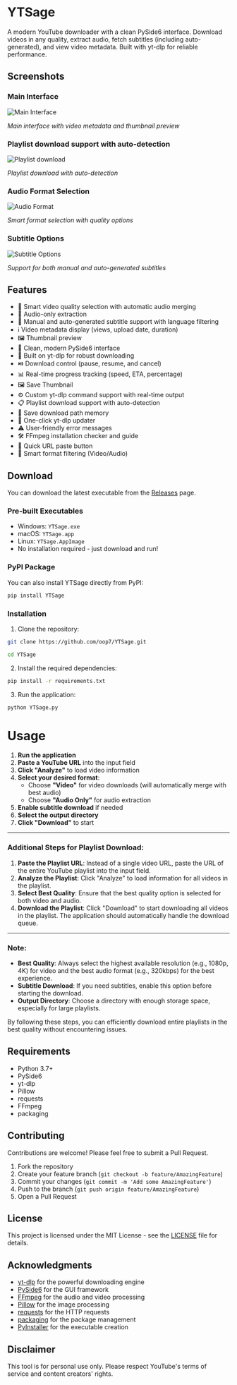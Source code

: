 # YTSage

A modern YouTube downloader with a clean PySide6 interface. Download videos in any quality, extract audio, fetch subtitles (including auto-generated), and view video metadata. Built with yt-dlp for reliable performance.

## Screenshots

### Main Interface

![Main Interface](https://github.com/user-attachments/assets/04959c77-695b-4a69-b8fc-7103fe530236)

*Main interface with video metadata and thumbnail preview*

### Playlist download support with auto-detection

![Playlist download](https://github.com/user-attachments/assets/537b8553-9657-42b2-a452-051c4cb2e32a)

*Playlist download with auto-detection*
### Audio Format Selection

![Audio Format](https://github.com/user-attachments/assets/51a6a613-6c97-4581-b728-38c91c0b2d24)

*Smart format selection with quality options*

### Subtitle Options

![Subtitle Options](https://github.com/user-attachments/assets/4e8c686f-98e2-435a-add8-758e317b56fe)

*Support for both manual and auto-generated subtitles*

## Features

- 🎥 Smart video quality selection with automatic audio merging
- 🎵 Audio-only extraction
- 📝 Manual and auto-generated subtitle support with language filtering
- ℹ️ Video metadata display (views, upload date, duration)
- 🖼️ Thumbnail preview
- 🎨 Clean, modern PySide6 interface
- 🚀 Built on yt-dlp for robust downloading
- ⏯️ Download control (pause, resume, and cancel)
- 📊 Real-time progress tracking (speed, ETA, percentage)
- 🖼️ Save Thumbnail
- ⚙️ Custom yt-dlp command support with real-time output
- 📋 Playlist download support with auto-detection
- 💾 Save download path memory
- 🔄 One-click yt-dlp updater
- ⚠️ User-friendly error messages
- 🛠️ FFmpeg installation checker and guide
- 📎 Quick URL paste button
- 🎯 Smart format filtering (Video/Audio)

## Download

You can download the latest executable from the [Releases](https://github.com/oop7/YTSage/releases) page.

### Pre-built Executables
- Windows: `YTSage.exe`
- macOS: `YTSage.app`
- Linux: `YTSage.AppImage`
- No installation required - just download and run!

### PyPI Package
You can also install YTSage directly from PyPI:
```bash
pip install YTSage
```


### Installation

1. Clone the repository:
```bash
git clone https://github.com/oop7/YTSage.git

cd YTSage
```
2. Install the required dependencies:
```bash
pip install -r requirements.txt
```
3. Run the application:
```bash
python YTSage.py
```

# Usage

1. **Run the application**  
2. **Paste a YouTube URL** into the input field  
3. **Click "Analyze"** to load video information  
4. **Select your desired format**:  
   - Choose **"Video"** for video downloads (will automatically merge with best audio)  
   - Choose **"Audio Only"** for audio extraction  
5. **Enable subtitle download** if needed  
6. **Select the output directory**  
7. **Click "Download"** to start  

---

### Additional Steps for Playlist Download:

1. **Paste the Playlist URL**: Instead of a single video URL, paste the URL of the entire YouTube playlist into the input field.  
2. **Analyze the Playlist**: Click "Analyze" to load information for all videos in the playlist.  
3. **Select Best Quality**: Ensure that the best quality option is selected for both video and audio.  
4. **Download the Playlist**: Click "Download" to start downloading all videos in the playlist. The application should automatically handle the download queue.  

---

### Note:  
- **Best Quality**: Always select the highest available resolution (e.g., 1080p, 4K) for video and the best audio format (e.g., 320kbps) for the best experience.  
- **Subtitle Download**: If you need subtitles, enable this option before starting the download.  
- **Output Directory**: Choose a directory with enough storage space, especially for large playlists.  

By following these steps, you can efficiently download entire playlists in the best quality without encountering issues.  

## Requirements

- Python 3.7+
- PySide6
- yt-dlp
- Pillow
- requests
- FFmpeg
- packaging

## Contributing

Contributions are welcome! Please feel free to submit a Pull Request.

1. Fork the repository
2. Create your feature branch (`git checkout -b feature/AmazingFeature`)
3. Commit your changes (`git commit -m 'Add some AmazingFeature'`)
4. Push to the branch (`git push origin feature/AmazingFeature`)
5. Open a Pull Request

## License

This project is licensed under the MIT License - see the [LICENSE](LICENSE) file for details.

## Acknowledgments

- [yt-dlp](https://github.com/yt-dlp/yt-dlp) for the powerful downloading engine
- [PySide6](https://en.wikipedia.org/wiki/PySide) for the GUI framework
- [FFmpeg](https://ffmpeg.org/) for the audio and video processing
- [Pillow](https://pypi.org/project/Pillow/) for the image processing
- [requests](https://pypi.org/project/requests/) for the HTTP requests
- [packaging](https://pypi.org/project/packaging/) for the package management
- [PyInstaller](https://pypi.org/project/PyInstaller/) for the executable creation

## Disclaimer

This tool is for personal use only. Please respect YouTube's terms of service and content creators' rights.

